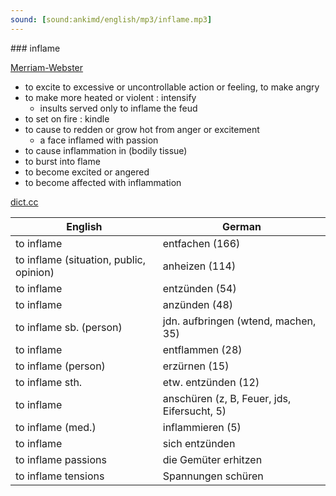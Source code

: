 ```yaml
---
sound: [sound:ankimd/english/mp3/inflame.mp3]
---
```


\### inflame

[Merriam-Webster](https://www.merriam-webster.com/dictionary/inflame)

- to excite to excessive or uncontrollable action or feeling, to make angry
- to make more heated or violent : intensify
    - insults served only to inflame the feud
- to set on fire : kindle
- to cause to redden or grow hot from anger or excitement
    - a face inflamed with passion
- to cause inflammation in (bodily tissue)
- to burst into flame
- to become excited or angered
- to become affected with inflammation

[dict.cc](https://www.dict.cc/inflame)

| English        | German       |
| -------------- | ------------ |
| to inflame | entfachen (166) |
| to inflame (situation, public, opinion) | anheizen (114) |
| to inflame | entzünden (54) |
| to inflame | anzünden (48) |
| to inflame sb. (person) | jdn. aufbringen (wtend, machen, 35) |
| to inflame | entflammen (28) |
| to inflame (person) | erzürnen (15) |
| to inflame sth. | etw. entzünden (12) |
| to inflame | anschüren (z, B, Feuer, jds, Eifersucht, 5) |
| to inflame (med.) | inflammieren (5) |
| to inflame | sich entzünden |
| to inflame passions | die Gemüter erhitzen |
| to inflame tensions | Spannungen schüren |
